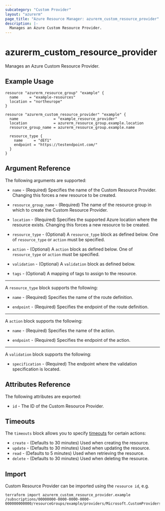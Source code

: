 ```yaml
---
subcategory: "Custom Provider"
layout: "azurerm"
page_title: "Azure Resource Manager: azurerm_custom_resource_provider"
description: |-
  Manages an Azure Custom Resource Provider.
---
```


# azurerm_custom_resource_provider

Manages an Azure Custom Resource Provider.

## Example Usage

```hcl
resource "azurerm_resource_group" "example" {
  name     = "example-resources"
  location = "northeurope"
}

resource "azurerm_custom_resource_provider" "example" {
  name                = "example_resource_provider"
  location            = azurerm_resource_group.example.location
  resource_group_name = azurerm_resource_group.example.name

  resource_type {
    name     = "dEf1"
    endpoint = "https://testendpoint.com/"
  }
}
```

## Argument Reference

The following arguments are supported:

* `name` - (Required) Specifies the name of the Custom Resource Provider. Changing this forces a new resource to be created.

* `resource_group_name` - (Required) The name of the resource group in which to create the Custom Resource Provider.

* `location` - (Required) Specifies the supported Azure location where the resource exists. Changing this forces a new resource to be created.

* `resource_type` - (Optional) A `resource_type` block as defined below. One of `resource_type` or `action` must be specified.

* `action` - (Optional) A `action` block as defined below. One of `resource_type` or `action` must be specified.

* `validation` - (Optional) A `validation` block as defined below.

* `tags` - (Optional) A mapping of tags to assign to the resource.

---

A `resource_type` block supports the following:

* `name` - (Required) Specifies the name of the route definition. 

* `endpoint` - (Required) Specifies the endpoint of the route definition. 

---

A `action` block supports the following:

* `name` - (Required) Specifies the name of the action. 

* `endpoint` - (Required) Specifies the endpoint of the action. 

---

A `validation` block supports the following:

* `specification` - (Required) The endpoint where the validation specification is located. 

## Attributes Reference

The following attributes are exported:

* `id` - The ID of the Custom Resource Provider.

## Timeouts

The `timeouts` block allows you to specify [timeouts](https://www.terraform.io/docs/configuration/resources.html#timeouts) for certain actions:

* `create` - (Defaults to 30 minutes) Used when creating the resource.
* `update` - (Defaults to 30 minutes) Used when updating the resource.
* `read` - (Defaults to 5 minutes) Used when retrieving the resource.
* `delete` - (Defaults to 30 minutes) Used when deleting the resource.

## Import

Custom Resource Provider can be imported using the `resource id`, e.g.

```shell
terraform import azurerm_custom_resource_provider.example /subscriptions/00000000-0000-0000-0000-000000000000/resourceGroups/example/providers/Microsoft.CustomProviders/resourceProviders/example
```
